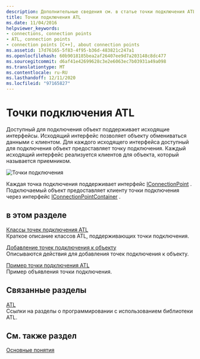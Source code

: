 ```yaml
---
description: Дополнительные сведения см. в статье точки подключения ATL.
title: Точки подключения ATL
ms.date: 11/04/2016
helpviewer_keywords:
- connections, connection points
- ATL, connection points
- connection points [C++], about connection points
ms.assetid: 17d76165-5f83-4f95-b36d-483821c247a1
ms.openlocfilehash: 60b9018185bea2af26407ee9d7a203148c8dc477
ms.sourcegitcommit: d6af41e42699628c3e2e6063ec7b03931a49a098
ms.translationtype: MT
ms.contentlocale: ru-RU
ms.lasthandoff: 12/11/2020
ms.locfileid: "97165827"
---
```

# <a name="atl-connection-points"></a>Точки подключения ATL

Доступный для подключения объект поддерживает исходящие интерфейсы. Исходящий интерфейс позволяет объекту обмениваться данными с клиентом. Для каждого исходящего интерфейса доступный для подключения объект предоставляет точку подключения. Каждый исходящий интерфейс реализуется клиентов для объекта, который называется приемником.

![Точки подключения](../atl/media/vc2zw31.gif "Точки подключения")

Каждая точка подключения поддерживает интерфейс [IConnectionPoint](/windows/win32/api/ocidl/nn-ocidl-iconnectionpoint) . Подключаемый объект предоставляет клиенту точки подключения через интерфейс [IConnectionPointContainer](/windows/win32/api/ocidl/nn-ocidl-iconnectionpointcontainer) .

## <a name="in-this-section"></a>в этом разделе

[Классы точек подключения ATL](../atl/atl-connection-point-classes.md)<br/>
Краткое описание классов ATL, поддерживающих точки подключения.

[Добавление точек подключения к объекту](../atl/adding-connection-points-to-an-object.md)<br/>
Описываются действия для добавления точек подключения к объекту.

[Пример точки подключения ATL](../atl/atl-connection-point-example.md)<br/>
Пример объявления точки подключения.

## <a name="related-sections"></a>Связанные разделы

[ATL](../atl/active-template-library-atl-concepts.md)<br/>
Ссылки на разделы о программировании с использованием библиотеки ATL.

## <a name="see-also"></a>См. также раздел

[Основные понятия](../atl/active-template-library-atl-concepts.md)
